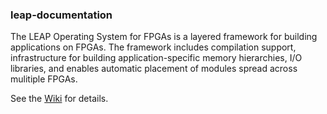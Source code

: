 ### leap-documentation
The LEAP Operating System for FPGAs is a layered framework for building applications on FPGAs.  The framework includes compilation support, infrastructure for building application-specific memory hierarchies, I/O libraries, and enables automatic placement of modules spread across mulitiple FPGAs.

See the [Wiki](../../wiki) for details.
